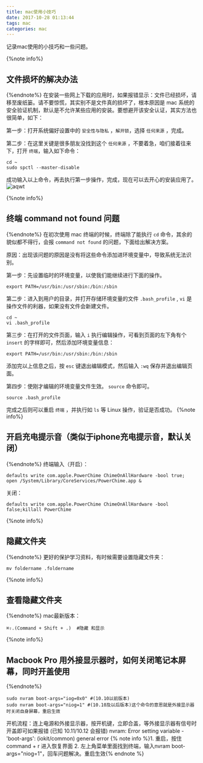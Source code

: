 ```yaml
---
title: mac使用小技巧
date: 2017-10-28 01:13:44
tags: mac
categories: mac
---
```

记录mac使用的小技巧和一些问题。
<!--请开始装逼-->
{%note info%}
## 文件损坏的解决办法
{%endnote%}
在安装一些网上下载的应用时，如果报错显示：<color red>文件已经损坏，请移至废纸篓</color>。请不要惊慌，其实别不是文件真的损坏了，根本原因是 mac 系统的安全验证机制，默认是不允许某些应用的安装。要想避开该安全认证，其实方法也很简单，如下：

第一步：打开系统偏好设置中的 `安全性与隐私` ，`解开锁`，选择 `任何来源` ，完成。

第二步：在这里关键是很多朋友没找到这个 `任何来源` ，不要着急，咱们接着往来下，打开 `终端`，输入如下命令：

```shell
cd ~
sudo spctl --master-disable
```

成功输入以上命令，再去执行第一步操作，完成，现在可以去开心的安装应用了。
![aqwt](http://oliji9s3j.bkt.clouddn.com/aqwt.png)

<!-- more -->
{%note info%}
## 终端 command not found 问题
{%endnote%}
在初次使用 mac 终端的时候，终端除了能执行 `cd` 命令，其余的貌似都不得行，会报 `command not found` 的问题，下面给出解决方案。

原因：出现该问题的原因是没有将这些命令添加进环境变量中，导致系统无法识别。

第一步：先设置临时的环境变量，以使我们能继续进行下面的操作。

```shell
export PATH=/usr/bin:/usr/sbin:/bin:/sbin
```

第二步：进入到用户的目录，并打开存储环境变量的文件 `.bash_profile` , `vi` 是操作文件的利器，如果没有文件会新建文件。

```shell
cd ~
vi .bash_profile
```

第三步：在打开的文件页面，输入 `i`  执行编辑操作，可看到页面的左下角有个 `insert` 的字样即可，然后添加环境变量信息：

```shell
export PATH=/usr/bin:/usr/sbin:/bin:/sbin
```

添加完以上信息之后，按 `esc` 键退出编辑模式，然后输入 `:wq` 保存并退出编辑页面。

第四步：使刚才编辑的环境变量文件生效。 `source` 命令即可。

```shell
source .bash_profile
```

完成之后则可以重启 `终端` ，并执行如 `ls` 等 Linux 操作，验证是否成功。
{%note info%}
## 开启充电提示音（类似于iphone充电提示音，默认关闭）
{%endnote%}
终端输入（开启）：

```shell
defaults write com.apple.PowerChime ChimeOnAllHardware -bool true; open /System/Library/CoreServices/PowerChime.app & 
```

关闭：

```shell
defaults write com.apple.PowerChime ChimeOnAllHardware -bool false;killall PowerChime
```
{%note info%}
## 隐藏文件夹
{%endnote%}
更好的保护学习资料，有时候需要设置隐藏文件夹：

```shell
mv foldername .foldername 
```
{%note info%}
## 查看隐藏文件夹
{%endnote%}
mac最新版本：

```shell
⌘⇧.(Command + Shift + .)  #隐藏 和显示
```
{%note info%}
## Macbook Pro 用外接显示器时，如何关闭笔记本屏幕，同时开盖使用
{%endnote%}
```shell
sudo nvram boot-args="iog=0x0" #(10.10以前版本)
sudo nvram boot-args="niog=1" #(10.10及以后版本)这个命令的意思就是外接显示器时关闭自身屏幕，重启生效
```

开机流程：连上电源和外接显示器，按开机键，立即合盖，等外接显示器有信号时开盖即可如果报错 (已知 10.11/10.12 会报错)
nvram: Error setting variable - 'boot-args': (iokit/common) general error
{% note info %}1. 重启，按住command + r 进入恢复界面
2. 左上角菜单里面找到终端，输入nvram boot-args="niog=1"，回车问题解决。重启生效{% endnote %}

<!--对不起，到时间了，请停止装逼-->


